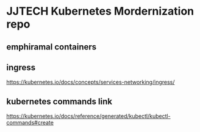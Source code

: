 # JJTECH Kubernetes Mordernization repo

## emphiramal containers 


## ingress 

https://kubernetes.io/docs/concepts/services-networking/ingress/

## kubernetes commands link

https://kubernetes.io/docs/reference/generated/kubectl/kubectl-commands#create
